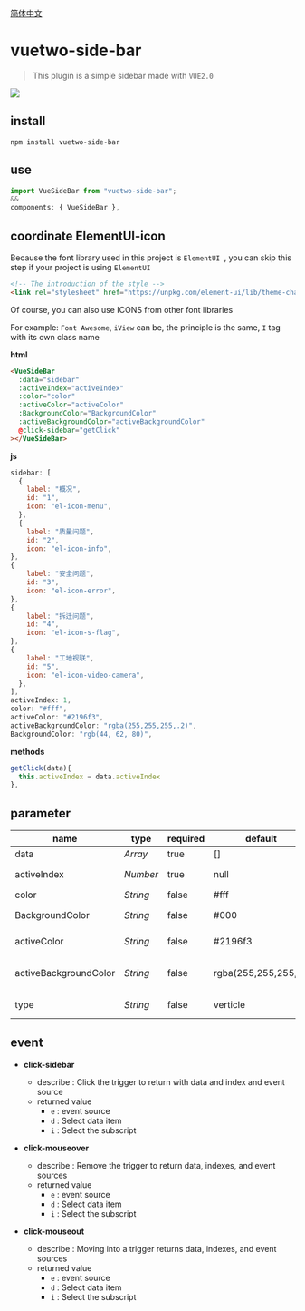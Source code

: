 [简体中文](./README.zh-CN.md) 

# vuetwo-side-bar

>This plugin is a simple sidebar made with  `VUE2.0`



![](http://crazy.lovemysoul.vip/images/side-bar.gif)

## install

```shell
npm install vuetwo-side-bar
```



## use

```js
import VueSideBar from "vuetwo-side-bar";
&&
components: { VueSideBar },
```



## coordinate ElementUI-icon

Because the font library used in this project is `ElementUI `,  you can skip this step if your project is using `ElementUI`

```html
<!-- The introduction of the style -->
<link rel="stylesheet" href="https://unpkg.com/element-ui/lib/theme-chalk/index.css">
```

Of course, you can also use ICONS from other font libraries

For example: `Font Awesome`, `iView` can be, the principle is the same, `I` tag with its own class name



**html**

```html
<VueSideBar
  :data="sidebar"
  :activeIndex="activeIndex"
  :color="color"
  :activeColor="activeColor"
  :BackgroundColor="BackgroundColor"
  :activeBackgroundColor="activeBackgroundColor"
  @click-sidebar="getClick"
></VueSideBar>
```

**js**

```js
sidebar: [
  {
    label: "概况",
    id: "1",
    icon: "el-icon-menu",
  },
  {
    label: "质量问题",
    id: "2",
    icon: "el-icon-info",
},
{
    label: "安全问题",
    id: "3",
    icon: "el-icon-error",
},
{
    label: "拆迁问题",
    id: "4",
    icon: "el-icon-s-flag",
},
{
    label: "工地视联",
    id: "5",
    icon: "el-icon-video-camera",
  },
],
activeIndex: 1,
color: "#fff",
activeColor: "#2196f3",
activeBackgroundColor: "rgba(255,255,255,.2)",
BackgroundColor: "rgb(44, 62, 80)",
```

**methods**

```js
getClick(data){
  this.activeIndex = data.activeIndex
},
```



## parameter

| name                  | type     | required | default              | describe                    |
| --------------------- | -------- | -------- | -------------------- | --------------------------- |
| data                  | *Array*  | true     | []                   | data item                   |
| activeIndex           | *Number* | true     | null                 | Select the subscript        |
| color                 | *String* | false    | #fff                 | font color                  |
| BackgroundColor       | *String* | false    | #000                 | background color            |
| activeColor           | *String* | false    | #2196f3              | Select the color            |
| activeBackgroundColor | *String* | false    | rgba(255,255,255,.1) | Select the background color |
| type                  | *String* | false    | verticle             | Display type                |



## event

* **click-sidebar**
  * describe : Click the trigger to return with data and index and event source
  * returned value
    * `e` : event source
    * `d` : Select data item
    * `i` : Select the subscript

* **click-mouseover**
  * describe : Remove the trigger to return data, indexes, and event sources
  * returned value
    * `e` : event source
    * `d` : Select data item
    * `i` : Select the subscript


* **click-mouseout**
  * describe : Moving into a trigger returns data, indexes, and event sources
  * returned value
    * `e` : event source
    * `d` : Select data item
    * `i` : Select the subscript


